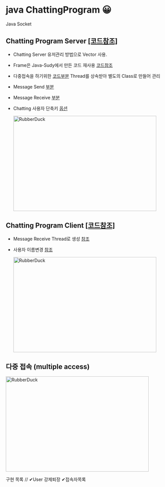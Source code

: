# java ChattingProgram 😀

Java Socket

## Chatting Program Server [[코드참조]](https://github.com/malvr00/java-ChattingProgram/blob/main/ChttingServerSocket/src/chttingServerSocket/ChttingServerSocket.java)
* Chatting Server 유저관리 방법으로 Vector 사용.
* Frame은 Java-Sudy에서 만든 코드 재사용 [코드참조](https://github.com/malvr00/Java-Study/blob/main/ChattingFrame/src/chattingFrame/ChattingFrame.java)
* 다중접속을 하기위한 [코드부분](https://github.com/malvr00/java-ChattingProgram/blob/main/ChttingServerSocket/src/chttingServerSocket/ChttingServerSocket.java#L172) Thread를 상속받아 별도의 Class로 만들어 관리
* Message Send [부분](https://github.com/malvr00/java-ChattingProgram/blob/main/ChttingServerSocket/src/chttingServerSocket/ChttingServerSocket.java#L121)
* Message Receive [부분](https://github.com/malvr00/java-ChattingProgram/blob/main/ChttingServerSocket/src/chttingServerSocket/ChttingServerSocket.java#L238)
* Chatting 사용자 단축키 [옵션](https://github.com/malvr00/java-ChattingProgram/blob/main/ChttingServerSocket/src/chttingServerSocket/ChttingServerSocket.java#L248)

  <img src="https://user-images.githubusercontent.com/77275513/121181769-536cec00-c89d-11eb-9b89-230fc1aace0b.png" width="450px" height="300px" title="100px" alt="RubberDuck"></img><br/>


## Chatting Program Client [[코드참조]](https://github.com/malvr00/java-ChattingProgram/blob/main/ChttingClientSocket/src/chttingClientSocket/ChttingClientSocket.java)
* Message Receive Thread로 생성 [참조](https://github.com/malvr00/java-ChattingProgram/blob/main/ChttingClientSocket/src/chttingClientSocket/ChttingClientSocket.java#L176)
* 사용자 이름변경 [참조](https://github.com/malvr00/java-ChattingProgram/blob/main/ChttingClientSocket/src/chttingClientSocket/ChttingClientSocket.java#L161)

  <img src="https://user-images.githubusercontent.com/77275513/121182448-0e958500-c89e-11eb-9717-6a051236fcf1.png" width="450px" height="300px" title="100px" alt="RubberDuck"></img><br/>


## 다중 접속 (multiple access)

   <img src="https://user-images.githubusercontent.com/77275513/121182598-397fd900-c89e-11eb-82de-cbf9f2e78c27.PNG" width="450px" height="300px" title="100px" alt="RubberDuck"></img><br/>

구현 목록 // ✔User 강제퇴장   ✔접속자목록
